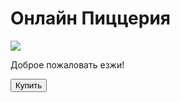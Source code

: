 <!doctype html>
<html lang="en">
<head>
    <meta charset="UTF-8">
    <meta name = "viewport" content="width=device-width, user-scalable=no, initial-scale=1.0 maximum-scale=1.0, mini,u,-scale=1.0" >
    <meta http-equiv="X-UA-Compatible" content= "ie=edge">
    <title>Shop</title>
</head>
<body>
    <div id="main">
        <h1>Онлайн Пиццерия</h1>
        <img src="C:\Users\yakob\OneDrive\Рабочий стол\telegram bot">
        <p>Доброе пожаловать езжи!</p>
        <button id="buy">Купить</button>
    </div>
</body>
</html>
